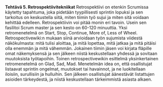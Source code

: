**Tehtävä 5. Retrospektiivitekniikat**
Retrospektiivi on etenkin Scrumissa käytetty tapahtuma, joka pidetään tyypillisesti sprintin lopuksi ja 
sen tarkoitus on keskustella siitä, miten tiimin työ sujui ja miten sitä voidaan kehittää edelleen.
Retrospektiivin voi pitää monin eri tavoin. Usein sen fasilitoi Scrum master ja sen kesto on 
60-120 minuuttia. 
	Yksi retromenetelmä on Start, Stop, Continue, More of, Less of Wheel.
Retrospectivewiki:n mukaan siinä arvioidaan työn sujumista viidestä näkökulmasta: mitä tulisi aloittaa, 
ja mitä lopettaa, mitä jatkaa ja mitä pitäisi olla enemmän ja mitä vähemmän. Jokainen tiimin jäsen voi
kirjata fläpille omat näkemyksensä ja sen jälkeen niistä keskustellaan yhdessä ja sovitaan muutoksista
työtapoihin.
	Toinen retrospectivewikin esittelmä yksinkertainen retromenetelmä on Glad, Sad, Mad. Menetelmän
idea on, että osallistujat listaavat sprintin ongelmat, muutokset tai havainnot, ja ne luokitellaan
iloisiin, surullisiin ja hulluihin. Sen jälkeen osallistujat äänestävät listattujen asioiden tärkeydestä, ja
niistä keskustellaan tärkeimmistä asiasta alkaen.
